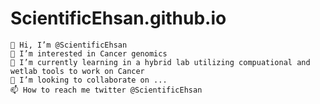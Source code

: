 # ScientificEhsan.github.io

    👋 Hi, I’m @ScientificEhsan
    👀 I’m interested in Cancer genomics
    🌱 I’m currently learning in a hybrid lab utilizing compuational and wetlab tools to work on Cancer
    💞️ I’m looking to collaborate on ...
    📫 How to reach me twitter @ScientificEhsan

